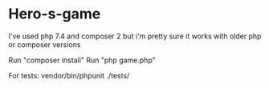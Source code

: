 # Hero-s-game

I've used php 7.4 and composer 2 but i'm pretty sure it works with older php or composer versions

Run "composer install"
Run "php game.php"

For tests: vendor/bin/phpunit ./tests/ 
